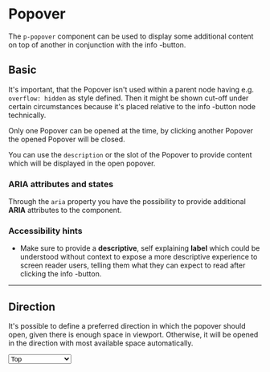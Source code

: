 # Popover

The `p-popover` component can be used to display some additional content on top of another in conjunction with 
the info <p-icon name="information" aria="{ 'aria-label': 'Information icon' }"></p-icon>-button.

## Basic

It's important, that the Popover isn't used within a parent node having e.g. `overflow: hidden` as style defined. 
Then it might be shown cut-off under certain circumstances because it's placed relative 
to the info <p-icon name="information" aria="{ 'aria-label': 'Information icon' }"></p-icon>-button node technically.

Only one Popover can be opened at the time, by clicking another Popover the opened Popover will be closed.

You can use the `description` or the slot of the Popover to provide content which will be displayed in the open popover.

<Playground :markup="basicMarkup" :config="config"></Playground>

### ARIA attributes and states

Through the `aria` property you have the possibility to provide additional **ARIA** attributes to the component.

<Playground :markup="accessibilityMarkup" :config="config"></Playground>

### <p-icon name="accessibility" size="medium" color="notification-neutral" aria-hidden="true"></p-icon> Accessibility hints

- Make sure to provide a **descriptive**, self explaining **label** which could be understood without context to expose a more descriptive experience to screen reader users, telling them what they can expect to read after clicking the info <p-icon name="information" aria="{ 'aria-label': 'Information icon' }"></p-icon>-button.

---

## Direction

It's possible to define a preferred direction in which the popover should open, given there is enough space in viewport. Otherwise, it will be opened in the direction with most available space automatically.

<Playground :markup="directionMarkup" :config="config">
  <select v-model="direction">
    <option disabled>Select a direction</option>
    <option value="top">Top</option>
    <option value="right">Right</option>
    <option value="bottom">Bottom</option>
    <option value="left">Left</option>
  </select>
</Playground>

<script lang="ts">
  import Vue from 'vue';
  import Component from 'vue-class-component';
  
  @Component
  export default class Code extends Vue {
    config = { overflowX: true };

    direction = 'left';
    popoverContent = 'Some additional content.';
    
    basicMarkup = `<p-text>
  Some content <p-popover>${this.popoverContent}</p-popover> which is longer. <br />
  Some continuous content <p-popover description="${this.popoverContent}"></p-popover>.
</p-text>`;

    descriptionMarkup = `<p-popover description="${this.popoverContent}"></p-popover>`;

    get directionMarkup() {
      return `<p-popover direction="${this.direction}">${this.popoverContent}</p-popover>`;
    }

    accessibilityMarkup = `<p-text>
  Some content <p-popover aria="{ 'aria-label': 'Some more descriptive label' }">${this.popoverContent}</p-popover>
</p-text>`;
    
  }
</script>
